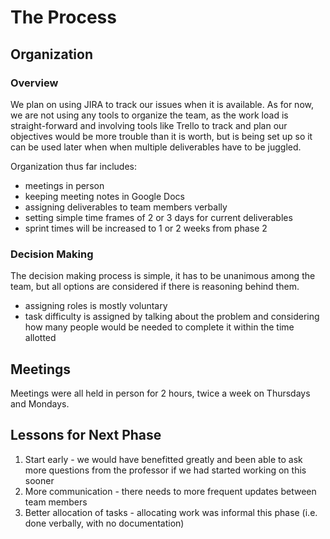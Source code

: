 # The Process

## **Organization**

### Overview
We plan on using JIRA to track our issues when it is available.
As for now, we are not using any tools to organize the team, as the work load is straight-forward and involving tools like Trello to track and plan our objectives would be more trouble than it is worth, but is being set up so it can be used later when when multiple deliverables have to be juggled.

Organization thus far includes:
- meetings in person
- keeping meeting notes in Google Docs
- assigning deliverables to team members verbally
- setting simple time frames of 2 or 3 days for current deliverables
- sprint times will be increased to 1 or 2 weeks from phase 2

### Decision Making
The decision making process is simple, it has to be unanimous among the team, but all options are considered if there is reasoning behind them.

- assigning roles is mostly voluntary
- task difficulty is assigned by talking about the problem and considering how many people would be needed to complete it within the time allotted

## **Meetings**
Meetings were all held in person for 2 hours, twice a week on Thursdays and Mondays.

## **Lessons for Next Phase**
1. Start early - we would have benefitted greatly and been able to ask more questions from the professor if we had started working on this sooner
2. More communication - there needs to more frequent updates between team members
3. Better allocation of tasks - allocating work was informal this phase (i.e. done verbally, with no documentation)
